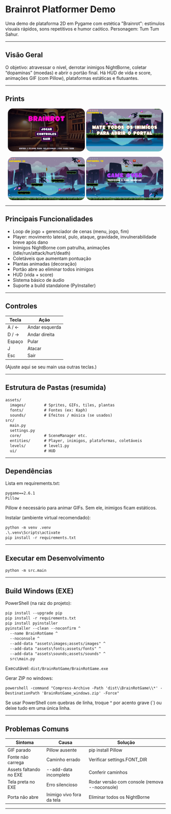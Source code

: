 # Brainrot Platformer Demo

Uma demo de plataforma 2D em Pygame com estética "Brainrot": estímulos visuais rápidos, sons repetitivos e humor caótico. Personagem: Tum Tum Sahur.

---

## Visão Geral
O objetivo: atravessar o nível, derrotar inimigos NightBorne, coletar “dopaminas” (moedas) e abrir o portão final. Há HUD de vida e score, animações GIF (com Pillow), plataformas estáticas e flutuantes.

---

## Prints

<p align="center">
  <img src="assets/prints/inicial.png" alt="Menu Principal" width="48%" style="border-radius: 15px;">
  <img src="assets/prints/game1.png" alt="Ação no Jogo" width="48%" style="border-radius: 15px;">
</p>
<p align="center">
  <img src="assets/prints/game2.png" alt="Pulando" width="48%" style="border-radius: 15px;">
  <img src="assets/prints/gameover.png" alt="Game over" width="48%" style="border-radius: 15px;">
</p>

---

## Principais Funcionalidades
- Loop de jogo + gerenciador de cenas (menu, jogo, fim)
- Player: movimento lateral, pulo, ataque, gravidade, invulnerabilidade breve após dano
- Inimigos NightBorne com patrulha, animações (idle/run/attack/hurt/death)
- Coletáveis que aumentam pontuação
- Plantas animadas (decoração)
- Portão abre ao eliminar todos inimigos
- HUD (vida + score)
- Sistema básico de áudio
- Suporte a build standalone (PyInstaller)

---

## Controles
| Tecla | Ação |
|-------|------|
| A / ← | Andar esquerda |
| D / → | Andar direita |
| Espaço | Pular |
| J | Atacar |
| Esc | Sair |

(Ajuste aqui se seu main usa outras teclas.)

---

## Estrutura de Pastas (resumida)
```
assets/
  images/        # Sprites, GIFs, tiles, plantas
  fonts/         # Fontes (ex: Kaph)
  sounds/        # Efeitos / música (se usados)
src/
  main.py
  settings.py
  core/          # SceneManager etc.
  entities/      # Player, inimigos, plataformas, coletáveis
  levels/        # level1.py
  ui/            # HUD
```

---

## Dependências
Lista em requirements.txt:
```
pygame==2.6.1
Pillow
```
Pillow é necessário para animar GIFs. Sem ele, inimigos ficam estáticos.

Instalar (ambiente virtual recomendado):
```
python -m venv .venv
.\.venv\Scripts\activate
pip install -r requirements.txt
```

---

## Executar em Desenvolvimento
```
python -m src.main
```

---

## Build Windows (EXE)
PowerShell (na raiz do projeto):
```
pip install --upgrade pip
pip install -r requirements.txt
pip install pyinstaller
pyinstaller --clean --noconfirm ^
  --name BrainRotGame ^
  --noconsole ^
  --add-data "assets\images;assets/images" ^
  --add-data "assets\fonts;assets/fonts" ^
  --add-data "assets\sounds;assets/sounds" ^
  src\main.py
```
Executável: `dist/BrainRotGame/BrainRotGame.exe`

Gerar ZIP no windows:
```
powershell -command "Compress-Archive -Path 'dist\\BrainRotGame\\*' -DestinationPath 'BrainRotGame_windows.zip' -Force"
```

Se usar PowerShell com quebras de linha, troque ^ por acento grave (`) ou deixe tudo em uma única linha.

---

## Problemas Comuns
| Sintoma | Causa | Solução |
|---------|-------|---------|
| GIF parado | Pillow ausente | pip install Pillow |
| Fonte não carrega | Caminho errado | Verificar settings.FONT_DIR |
| Assets faltando no EXE | --add-data incompleto | Conferir caminhos |
| Tela preta no EXE | Erro silencioso | Rodar versão com console (remova --noconsole) |
| Porta não abre | Inimigo vivo fora da tela | Eliminar todos os NightBorne |

---
